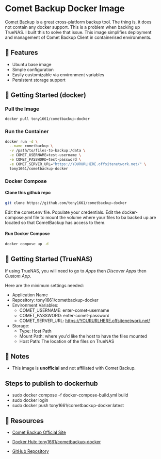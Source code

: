 
# Comet Backup Docker Image

[Comet Backup](https://cometbackup.com/) is a great cross-platform backup tool. The thing is, it does not contain any docker support. This is a problem when backing up TrueNAS. I built this to solve that issue. This image simplifies deployment and management of Comet Backup Client in containerised environments.



## 🚀 Features

- Ubuntu base image
- Simple configuration
- Easily customizable via environment variables
- Persistent storage support


## 🐳 Getting Started (docker)

### Pull the Image

```bash
docker pull tony1661/cometbackup-docker
```

### Run the Container

```bash
docker run -d \
  --name cometbackup \
  -v /path/to/files-to-backup:/data \
  -e COMET_USERNAME=test-username \
  -e COMET_PASSWORD=test-password \
  -e COMET_SERVER_URL="https://YOURURLHERE.offsitenetwork.net/" \
  tony1661/cometbackup-docker
  ```

### Docker Compose
#### Clone this github repo
```bash
git clone https://github.com/tony1661/cometbackup-docker
```
Edit the comet.env file. Populate your credentials.
Edit the docker-compose.yml file to mount the volume where your files to ba backed up are located so that CometBackup has access to them.

#### Run Docker Compose
```bash
docker compose up -d
```

## 📂 Getting Started (TrueNAS)
If using TrueNAS, you will need to go to *Apps* then *Discover Apps* then *Custom App*.
  

Here are the minimum settings needed:
 - Application Name
 - Repository: tony1661/cometbackup-docker
 - Environment Variables:
   - COMET_USERNAME: enter-comet-username
   - COMET_PASSWORD: enter-comet-password
   - COMET_SERVER_URL: https://YOURURLHERE.offsitenetwork.net/
 - Storage:
   - Type: Host Path
   - Mount Path: where you'd like the host to have the files mounted
   - Host Path: The location of the files on TrueNAS

## 📝 Notes

-   This image is **unofficial** and not affiliated with Comet Backup.

## Steps to publish to dockerhub
 - sudo docker compose -f docker-compose-build.yml build
 - sudo docker login
 - sudo docker push tony1661/cometbackup-docker:latest


## 📎 Resources

-   [Comet Backup Official Site](https://cometbackup.com/)
    
-   [Docker Hub: tony1661/cometbackup-docker](https://hub.docker.com/r/tony1661/cometbackup-docker)
    
-   [GitHub Repository](https://github.com/tony1661/cometbackup-docker)
